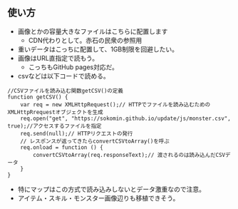 ﻿## 使い方

- 画像とかの容量大きなファイルはこちらに配置します
  - CDN代わりとして。赤石の民衆の参照用
- 重いデータはこっちに配置して、1GB制限を回避したい。
- 画像はURL直指定で読もう。
  - こっちもGitHub pages対応だ。
- csvなどは以下コードで読める。

```
//CSVファイルを読み込む関数getCSV()の定義
function getCSV() {
    var req = new XMLHttpRequest();// HTTPでファイルを読み込むためのXMLHttpRrequestオブジェクトを生成
    req.open("get", "https://sokomin.github.io/update/js/monster.csv", true);//アクセスするファイルを指定
    req.send(null);// HTTPリクエストの発行
    // レスポンスが返ってきたらconvertCSVtoArray()を呼ぶ	
    req.onload = function () {
        convertCSVtoArray(req.responseText);// 渡されるのは読み込んだCSVデータ
    }
}
```

- 特にマップはこの方式で読み込みしないとデータ激重なので注意。
- アイテム・スキル・モンスター画像辺りも移植できそう。